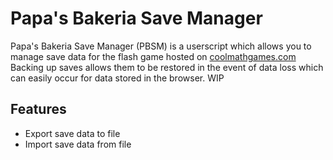 # Papa's Bakeria Save Manager
Papa's Bakeria Save Manager (PBSM) is a userscript which allows you to manage save data for the flash game hosted on [coolmathgames.com](https://www.coolmathgames.com/0-papas-bakeria) Backing up saves allows them to be restored in the event of data loss which can easily occur for data stored in the browser. WIP

## Features
- Export save data to file
- Import save data from file

